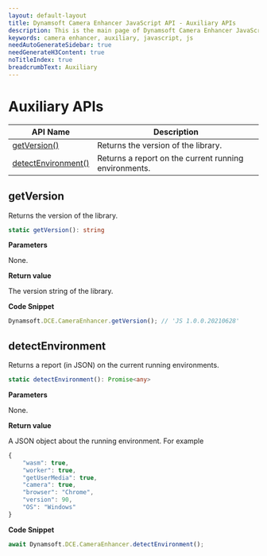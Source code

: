 ```yaml
---
layout: default-layout
title: Dynamsoft Camera Enhancer JavaScript API - Auxiliary APIs
description: This is the main page of Dynamsoft Camera Enhancer JavaScript SDK Auxiliary.
keywords: camera enhancer, auxiliary, javascript, js
needAutoGenerateSidebar: true
needGenerateH3Content: true
noTitleIndex: true
breadcrumbText: Auxiliary
---
```


# Auxiliary APIs

| API Name | Description |
|---|---|
| [getVersion()](auxiliary.md#getversion) | Returns the version of the library. |
| [detectEnvironment()](auxiliary.md#detectenvironment) | Returns a report on the current running environments. |

## getVersion

Returns the version of the library.

```typescript
static getVersion(): string
```

**Parameters**

None.

**Return value**

The version string of the library.

**Code Snippet**

```js
Dynamsoft.DCE.CameraEnhancer.getVersion(); // 'JS 1.0.0.20210628'
```

## detectEnvironment

Returns a report (in JSON) on the current running environments.

```typescript
static detectEnvironment(): Promise<any>
```

**Parameters**

None.

**Return value**

A JSON object about the running environment. For example

```js
{
    "wasm": true,
    "worker": true,
    "getUserMedia": true,
    "camera": true,
    "browser": "Chrome",
    "version": 90,
    "OS": "Windows"
}
```

**Code Snippet**

```js
await Dynamsoft.DCE.CameraEnhancer.detectEnvironment();
```